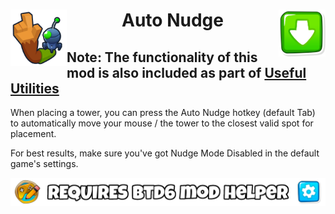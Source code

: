 <h1 align="center">
<a href="https://github.com/doombubbles/auto-nudge/releases/latest/download/AutoNudge.dll">
    <img align="left" alt="Icon" height="90" src="Icon.png">
    <img align="right" alt="Download" height="75" src="https://raw.githubusercontent.com/gurrenm3/BTD-Mod-Helper/master/BloonsTD6%20Mod%20Helper/Resources/DownloadBtn.png">
</a>
Auto Nudge
</h1>

## Note: The functionality of this mod is also included as part of [Useful Utilities](https://github.com/doombubbles/useful-utilities#readme)

When placing a tower, you can press the Auto Nudge hotkey (default Tab) to automatically move your mouse / the tower to the closest valid spot for placement.

For best results, make sure you've got Nudge Mode Disabled in the default game's settings.

[![Requires BTD6 Mod Helper](https://raw.githubusercontent.com/gurrenm3/BTD-Mod-Helper/master/banner.png)](https://github.com/gurrenm3/BTD-Mod-Helper#readme)
